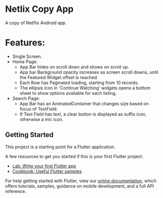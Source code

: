 # Netlix Copy App

A copy of Netflix Android app.

# Features: 
- Single Screen.
- Home Page:
    - App Bar hides on scroll down and shows on scroll up.
    - App bar Background opacity increases as screen scroll downs, until the Featured Widget offset is reached.
    - Each Row has Paginated loading, starting from 10 records. 
    - The ellipsis icon in 'Continue Watching' widgets opens a bottom sheet to show options available for each listing. 
- Search Page:
    - App Bar has an AnimatedContainer that changes size based on focus of TextField. 
    - If Text Field has text, a clear button is displayed as suffix icon, otherwise a mic icon.    

## Getting Started

This project is a starting point for a Flutter application.

A few resources to get you started if this is your first Flutter project:

- [Lab: Write your first Flutter app](https://flutter.dev/docs/get-started/codelab)
- [Cookbook: Useful Flutter samples](https://flutter.dev/docs/cookbook)

For help getting started with Flutter, view our
[online documentation](https://flutter.dev/docs), which offers tutorials,
samples, guidance on mobile development, and a full API reference.
